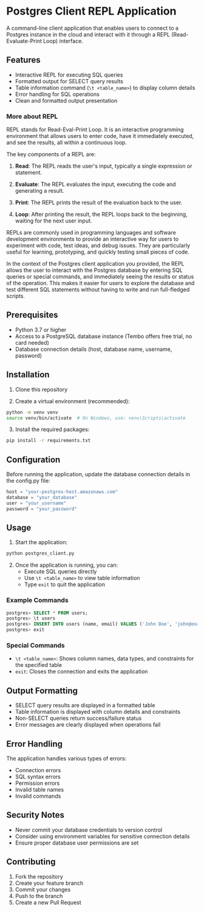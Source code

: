 # Postgres Client REPL Application

A command-line client application that enables users to connect to a Postgres instance in the cloud and interact with it through a REPL (Read-Evaluate-Print Loop) interface.

## Features

- Interactive REPL for executing SQL queries
- Formatted output for SELECT query results
- Table information command (`\t <table_name>`) to display column details
- Error handling for SQL operations
- Clean and formatted output presentation

### More about REPL

REPL stands for Read-Eval-Print Loop. It is an interactive programming environment that allows users to enter code, have it immediately executed, and see the results, all within a continuous loop.

The key components of a REPL are:

1. **Read**: The REPL reads the user's input, typically a single expression or statement.

2. **Evaluate**: The REPL evaluates the input, executing the code and generating a result.

3. **Print**: The REPL prints the result of the evaluation back to the user.

4. **Loop**: After printing the result, the REPL loops back to the beginning, waiting for the next user input.

REPLs are commonly used in programming languages and software development environments to provide an interactive way for users to experiment with code, test ideas, and debug issues. They are particularly useful for learning, prototyping, and quickly testing small pieces of code.

In the context of the Postgres client application you provided, the REPL allows the user to interact with the Postgres database by entering SQL queries or special commands, and immediately seeing the results or status of the operation. This makes it easier for users to explore the database and test different SQL statements without having to write and run full-fledged scripts.

## Prerequisites

- Python 3.7 or higher
- Access to a PostgreSQL database instance (Tembo offers free trial, no card needed)
- Database connection details (host, database name, username, password)

## Installation

1. Clone this repository

2. Create a virtual environment (recommended):
```bash
python -m venv venv
source venv/bin/activate  # On Windows, use: venv\Scripts\activate
```

3. Install the required packages:
```bash
pip install -r requirements.txt
```

## Configuration

Before running the application, update the database connection details in the config.py file:

```python
host = "your-postgres-host.amazonaws.com"
database = "your_database"
user = "your_username"
password = "your_password"
```

## Usage

1. Start the application:
```bash
python postgres_client.py
```

2. Once the application is running, you can:
   - Execute SQL queries directly
   - Use `\t <table_name>` to view table information
   - Type `exit` to quit the application

### Example Commands

```sql
postgres> SELECT * FROM users;
postgres> \t users
postgres> INSERT INTO users (name, email) VALUES ('John Doe', 'john@example.com');
postgres> exit
```

### Special Commands

- `\t <table_name>`: Shows column names, data types, and constraints for the specified table
- `exit`: Closes the connection and exits the application

## Output Formatting

- SELECT query results are displayed in a formatted table
- Table information is displayed with column details and constraints
- Non-SELECT queries return success/failure status
- Error messages are clearly displayed when operations fail

## Error Handling

The application handles various types of errors:
- Connection errors
- SQL syntax errors
- Permission errors
- Invalid table names
- Invalid commands

## Security Notes

- Never commit your database credentials to version control
- Consider using environment variables for sensitive connection details
- Ensure proper database user permissions are set

## Contributing

1. Fork the repository
2. Create your feature branch
3. Commit your changes
4. Push to the branch
5. Create a new Pull Request
